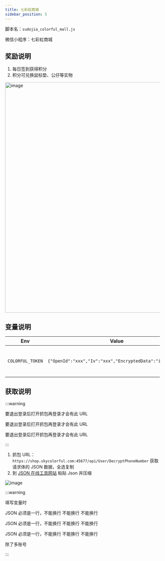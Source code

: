 ```yaml
---
title: 七彩虹商城
sidebar_position: 5
---
```


脚本名：`sudojia_colorful_mall.js`

微信小程序：七彩虹商城

## 奖励说明

1. 每日签到获得积分
2. 积分可兑换鼠标垫、公仔等实物

<img src="https://pic.rmb.bdstatic.com/bjh/240804/5ca5f1858bb266434c72e1841d9d44066799.png" alt="image" height="750"/>

## 变量说明

|       Env        |                           Value                           |         Remark          |
| :--------------: | :-------------------------------------------------------: | :---------------------: |
| `COLORFUL_TOKEN` | `{"OpenId":"xxx","Iv":"xxx","EncryptedData":"iYC3xFxxx"}` | 多账号用 `&` 或换行隔开 |

## 获取说明

:::warning

要退出登录后打开抓包再登录才会有此 URL

要退出登录后打开抓包再登录才会有此 URL

要退出登录后打开抓包再登录才会有此 URL

:::

1. 抓包 URL：`https://shop.skycolorful.com:45677/api/User/DecryptPhoneNumber` 获取请求体的 JSON 数据，全选复制
2. 到 [JSON 在线工具网站](https://www.json.cn/jsonzip/) 粘贴 Json 并压缩

<img src="https://pic.rmb.bdstatic.com/bjh/240824/982d4ea0776c4c81d5b0642143107ccc7901.png" alt="image"/>

:::warning

填写变量时

JSON 必须是一行，不能换行 不能换行 不能换行

JSON 必须是一行，不能换行 不能换行 不能换行

JSON 必须是一行，不能换行 不能换行 不能换行

除了多账号

:::
